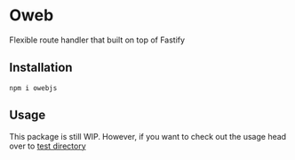 # Oweb

Flexible route handler that built on top of Fastify

## Installation

```
npm i owebjs
```

## Usage

This package is still WIP. However, if you want to check out the usage head over to [test directory](https://github.com/owebjs/oweb/tree/main/test)
